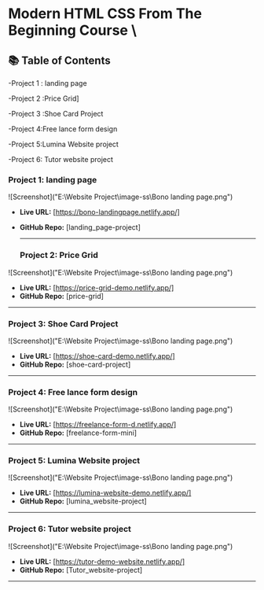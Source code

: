 # Modern HTML CSS From The Beginning Course \
## 📚 Table of Contents
-Project 1 : landing page

-Project 2 :Price Grid]

-Project 3 :Shoe Card Project

-Project 4:Free lance form design

-Project 5:Lumina Website project

-Project 6: Tutor website project


### Project 1:  landing page
![Screenshot]("E:\Website Project\image-ss\Bono landing page.png")
- **Live URL:** [https://bono-landingpage.netlify.app/]
- **GitHub Repo:** [landing_page-project]

  ------
  ### Project 2:  Price Grid
![Screenshot]("E:\Website Project\image-ss\Bono landing page.png")
- **Live URL:** [https://price-grid-demo.netlify.app/]
- **GitHub Repo:** [price-grid]
------

 ### Project 3:  Shoe Card Project
![Screenshot]("E:\Website Project\image-ss\Bono landing page.png")
- **Live URL:** [https://shoe-card-demo.netlify.app/]
- **GitHub Repo:** [shoe-card-project] 
------

### Project 4:  Free lance form design
![Screenshot]("E:\Website Project\image-ss\Bono landing page.png")
- **Live URL:** [https://freelance-form-d.netlify.app/]
- **GitHub Repo:** [freelance-form-mini] 
------


### Project 5: Lumina Website project
![Screenshot]("E:\Website Project\image-ss\Bono landing page.png")
- **Live URL:** [https://lumina-website-demo.netlify.app/]
- **GitHub Repo:** [lumina_website-project] 
------


### Project 6: Tutor website project
![Screenshot]("E:\Website Project\image-ss\Bono landing page.png")
- **Live URL:** [https://tutor-demo-website.netlify.app/]
- **GitHub Repo:** [Tutor_website-project] 
------
